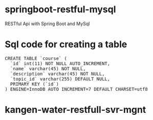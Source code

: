 # springboot-restful-mysql
RESTful Api with Spring Boot and MySql

# Sql code for creating a table

<pre>CREATE TABLE `course` (
  `id` int(11) NOT NULL AUTO_INCREMENT,
  `name` varchar(45) NOT NULL,
  `description` varchar(45) NOT NULL,
  `topic_id` varchar(255) DEFAULT NULL,
  PRIMARY KEY (`id`)
) ENGINE=InnoDB AUTO_INCREMENT=7 DEFAULT CHARSET=utf8</pre>
# kangen-water-restfull-svr-mgnt
